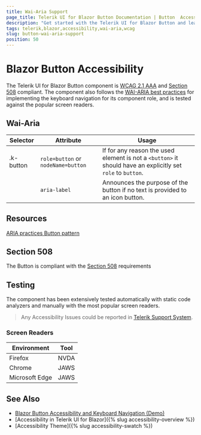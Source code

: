 ```yaml
---
title: Wai-Aria Support
page_title: Telerik UI for Blazor Button Documentation | Button  Accessibility
description: "Get started with the Telerik UI for Blazor Button and learn about its accessibility support for WAI-ARIA, Section 508, and WCAG 2.1."
tags: telerik,blazor,accessibility,wai-aria,wcag
slug: button-wai-aria-support 
position: 50 
---
```


# Blazor Button Accessibility



The Telerik UI for Blazor Button component is [WCAG 2.1 AAA](https://www.w3.org/TR/WCAG21/) and [Section 508](http://www.section508.gov/) compliant. The component also follows the [WAI-ARIA best practices](https://www.w3.org/WAI/ARIA/apg/) for implementing the keyboard navigation for its component role, and is tested against the popular screen readers.

## Wai-Aria

| Selector | Attribute | Usage |
| -------- | --------- | ----- |
| .k-button | `role=button` or `nodeName=button` | If for any reason the used element is not a `<button>` it should have an explicitly set `role` to `button`. |
|  | `aria-label` |  Announces the purpose of the button if no text is provided to an icon button. |

## Resources

[ARIA practices Button pattern](https://www.w3.org/WAI/ARIA/apg/patterns/button/)

## Section 508


The Button is compliant with the [Section 508](http://www.section508.gov/) requirements

## Testing


The component has been extensively tested automatically with static code analyzers and manually with the most popular screen readers.

> Any Accessibility Issues could be reported in [Telerik Support System](https://www.telerik.com/account/support-center).

### Screen Readers

| Environment | Tool |
| ----------- | ---- |
| Firefox | NVDA |
| Chrome | JAWS |
| Microsoft Edge | JAWS |



## See Also

* [Blazor Button Accessibility and Keyboard Navigation (Demo)](https://demos.telerik.com/blazor-ui/button/keyboard-navigation)
* [Accessibility in Telerik UI for Blazor]({% slug accessibility-overview %})
* [Accessibility Theme]({% slug accessibility-swatch %})